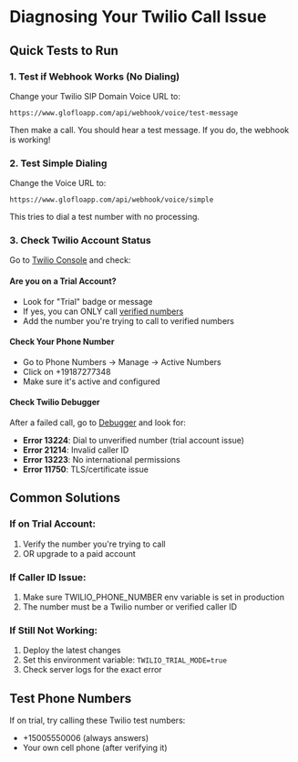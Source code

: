 # Diagnosing Your Twilio Call Issue

## Quick Tests to Run

### 1. Test if Webhook Works (No Dialing)
Change your Twilio SIP Domain Voice URL to:
```
https://www.glofloapp.com/api/webhook/voice/test-message
```
Then make a call. You should hear a test message. If you do, the webhook is working!

### 2. Test Simple Dialing
Change the Voice URL to:
```
https://www.glofloapp.com/api/webhook/voice/simple
```
This tries to dial a test number with no processing.

### 3. Check Twilio Account Status

Go to [Twilio Console](https://console.twilio.com) and check:

#### Are you on a Trial Account?
- Look for "Trial" badge or message
- If yes, you can ONLY call [verified numbers](https://console.twilio.com/us1/develop/phone-numbers/manage/verified)
- Add the number you're trying to call to verified numbers

#### Check Your Phone Number
- Go to Phone Numbers → Manage → Active Numbers
- Click on +19187277348
- Make sure it's active and configured

#### Check Twilio Debugger
After a failed call, go to [Debugger](https://console.twilio.com/us1/monitor/logs/debugger) and look for:
- **Error 13224**: Dial to unverified number (trial account issue)
- **Error 21214**: Invalid caller ID
- **Error 13223**: No international permissions
- **Error 11750**: TLS/certificate issue

## Common Solutions

### If on Trial Account:
1. Verify the number you're trying to call
2. OR upgrade to a paid account

### If Caller ID Issue:
1. Make sure TWILIO_PHONE_NUMBER env variable is set in production
2. The number must be a Twilio number or verified caller ID

### If Still Not Working:
1. Deploy the latest changes
2. Set this environment variable: `TWILIO_TRIAL_MODE=true` 
3. Check server logs for the exact error

## Test Phone Numbers
If on trial, try calling these Twilio test numbers:
- +15005550006 (always answers)
- Your own cell phone (after verifying it)
